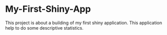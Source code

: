 # My-First-Shiny-App
This project is about a building of my first shiny application. This application help to do some descriptive statistics.
